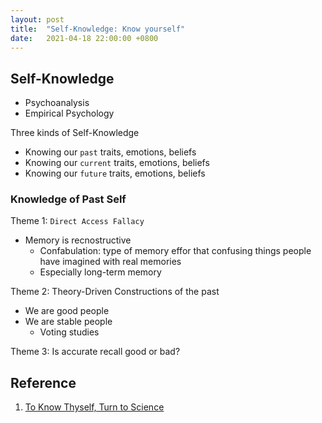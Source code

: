 ```yaml
---
layout: post
title:  "Self-Knowledge: Know yourself"
date:   2021-04-18 22:00:00 +0800
---
```


## Self-Knowledge

- Psychoanalysis
- Empirical Psychology

Three kinds of Self-Knowledge

- Knowing our `past` traits, emotions, beliefs
- Knowing our `current` traits, emotions, beliefs
- Knowing our `future` traits, emotions, beliefs

### Knowledge of Past Self

Theme 1: `Direct Access Fallacy`

- Memory is recnostructive
  - Confabulation: type of memory effor that confusing things people have imagined with real memories
  - Especially long-term memory

Theme 2: Theory-Driven Constructions of the past

- We are good people
- We are stable people
  - Voting studies

Theme 3: Is accurate recall good or bad?

## Reference

1. [To Know Thyself, Turn to Science](https://www.psychologicalscience.org/observer/to-know-thyself-turn-to-science)